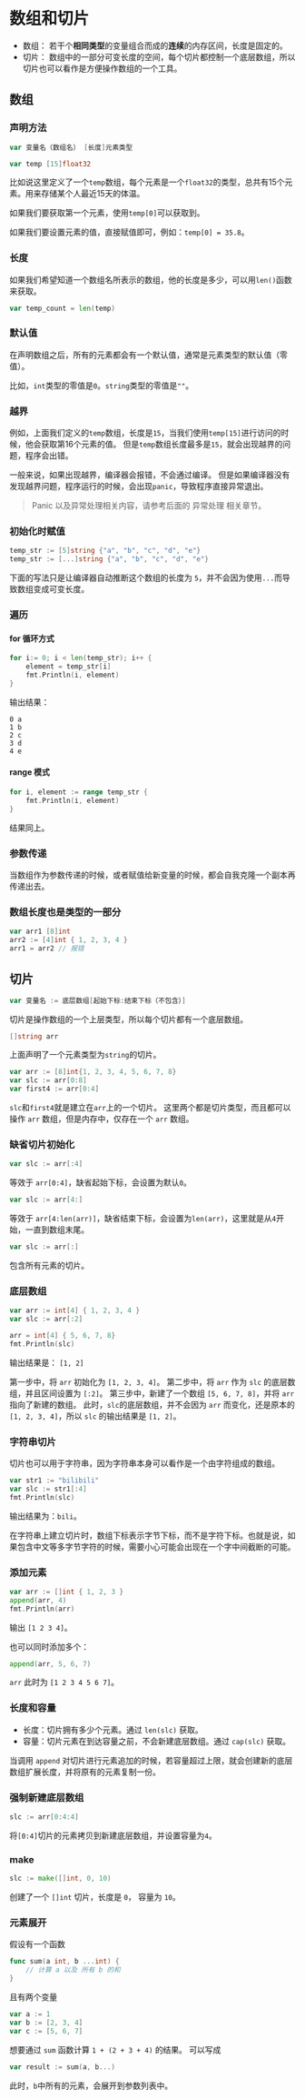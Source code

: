 # 数组和切片

* 数组： 若干个**相同类型**的变量组合而成的**连续**的内存区间，长度是固定的。
* 切片： 数组中的一部分可变长度的空间，每个切片都控制一个底层数组，所以切片也可以看作是方便操作数组的一个工具。

## 数组

### 声明方法

```go
var 变量名（数组名） [长度]元素类型

var temp [15]float32
```

比如说这里定义了一个`temp`数组，每个元素是一个`float32`的类型，总共有15个元素。用来存储某个人最近15天的体温。

如果我们要获取第一个元素，使用`temp[0]`可以获取到。

如果我们要设置元素的值，直接赋值即可，例如：`temp[0] = 35.8`。

### 长度

如果我们希望知道一个数组名所表示的数组，他的长度是多少，可以用`len()`函数来获取。

```go
var temp_count = len(temp)
```

### 默认值

在声明数组之后，所有的元素都会有一个默认值，通常是元素类型的默认值（零值）。

比如，`int`类型的零值是`0`。`string`类型的零值是`""`。

### 越界

例如，上面我们定义的`temp`数组，长度是`15`，当我们使用`temp[15]`进行访问的时候，他会获取第16个元素的值。
但是`temp`数组长度最多是`15`，就会出现越界的问题，程序会出错。

一般来说，如果出现越界，编译器会报错，不会通过编译。
但是如果编译器没有发现越界问题，程序运行的时候，会出现`panic`，导致程序直接异常退出。

> Panic 以及异常处理相关内容，请参考后面的 异常处理 相关章节。

### 初始化时赋值

```go
temp_str := [5]string {"a", "b", "c", "d", "e"}
temp_str := [...]string {"a", "b", "c", "d", "e"}
```

下面的写法只是让编译器自动推断这个数组的长度为 `5`，并不会因为使用`...`而导致数组变成可变长度。

### 遍历

#### for 循环方式

```go
for i:= 0; i < len(temp_str); i++ {
    element = temp_str[i]
    fmt.Println(i, element)
}
```

输出结果：
```
0 a
1 b
2 c
3 d
4 e
```

#### range 模式

```go
for i, element := range temp_str {
    fmt.Println(i, element)
}
```

结果同上。

### 参数传递

当数组作为参数传递的时候，或者赋值给新变量的时候，都会自我克隆一个副本再传递出去。

### 数组长度也是类型的一部分

```go
var arr1 [8]int
arr2 := [4]int { 1, 2, 3, 4 }
arr1 = arr2 // 报错
```

## 切片

```go
var 变量名 := 底层数组[起始下标:结束下标（不包含）]
```

切片是操作数组的一个上层类型，所以每个切片都有一个底层数组。

```go
[]string arr
```

上面声明了一个元素类型为`string`的切片。

```go
var arr := [8]int{1, 2, 3, 4, 5, 6, 7, 8}
var slc := arr[0:8]
var first4 := arr[0:4]
```

`slc`和`first4`就是建立在`arr`上的一个切片。
这里两个都是切片类型，而且都可以操作 `arr` 数组，但是内存中，仅存在一个 `arr` 数组。

### 缺省切片初始化

```go
var slc := arr[:4]
```

等效于 `arr[0:4]`，缺省起始下标，会设置为默认`0`。

```go
var slc := arr[4:]
```

等效于 `arr[4:len(arr)]`，缺省结束下标，会设置为`len(arr)`，这里就是从`4`开始，一直到数组末尾。


```go
var slc := arr[:]
```

包含所有元素的切片。

### 底层数组

```go
var arr := int[4] { 1, 2, 3, 4 }
var slc := arr[:2]

arr = int[4] { 5, 6, 7, 8}
fmt.Println(slc)
```

输出结果是： `[1, 2]`

第一步中，将 `arr` 初始化为 `[1, 2, 3, 4]`。
第二步中，将 `arr` 作为 `slc` 的底层数组，并且区间设置为 `[:2]`。
第三步中，新建了一个数组 `[5, 6, 7, 8]`，并将 `arr` 指向了新建的数组。
此时，`slc`的底层数组，并不会因为 `arr` 而变化，还是原本的 `[1, 2, 3, 4]`，所以 `slc` 的输出结果是 `[1, 2]`。

### 字符串切片

切片也可以用于字符串，因为字符串本身可以看作是一个由字符组成的数组。

```go
var str1 := "bilibili"
var slc := str1[:4]
fmt.Println(slc)
```

输出结果为：`bili`。

在字符串上建立切片时，数组下标表示字节下标，而不是字符下标。也就是说，如果包含中文等多字节字符的时候，需要小心可能会出现在一个字中间截断的可能。

### 添加元素

```go
var arr := []int { 1, 2, 3 }
append(arr, 4)
fmt.Println(arr)
```

输出 `[1 2 3 4]`。

也可以同时添加多个：

```go
append(arr, 5, 6, 7)
```

`arr` 此时为 `[1 2 3 4 5 6 7]`。

### 长度和容量

* 长度：切片拥有多少个元素。通过 `len(slc)` 获取。
* 容量：切片元素在到达容量之前，不会新建底层数组。通过 `cap(slc)` 获取。

当调用 `append` 对切片进行元素追加的时候，若容量超过上限，就会创建新的底层数组扩展长度，并将原有的元素复制一份。

### 强制新建底层数组

```go
slc := arr[0:4:4]
```

将`[0:4]`切片的元素拷贝到新建底层数组，并设置容量为`4`。

### make

```go
slc := make([]int, 0, 10)
```

创建了一个 `[]int` 切片，长度是 `0`， 容量为 `10`。

### 元素展开

假设有一个函数

```go
func sum(a int, b ...int) {
    // 计算 a 以及 所有 b 的和
}
```

且有两个变量

```go
var a := 1
var b := [2, 3, 4]
var c := [5, 6, 7]
```

想要通过 `sum` 函数计算 `1 + (2 + 3 + 4)` 的结果。
可以写成

```go
var result := sum(a, b...)
```

此时，`b`中所有的元素，会展开到参数列表中。